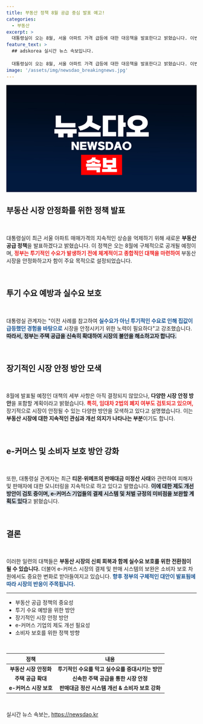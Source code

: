 ```yaml
---
title: 부동산 정책 8월 공급 중심 발표 예고!
categories:
  - 부동산
excerpt: >
  대통령실이 오는 8월, 서울 아파트 가격 급등에 대한 대응책을 발표한다고 밝혔습니다. 이번 정책은 투기 수요 차단보다 주택 공급 확대에 초점을 맞추며, 시장 안정화를 위한 종합적인 대책을 예고하고 있습니다.
feature_text: >
  ## adskorea 실시간 뉴스 속보입니다.

  대통령실이 오는 8월, 서울 아파트 가격 급등에 대한 대응책을 발표한다고 밝혔습니다. 이번 정책은 투기 수요 차단보다 주택 공급 확대에 초점을 맞추며, 시장 안정화를 위한 종합적인 대책을 예고하고 있습니다.
image: '/assets/img/newsdao_breakingnews.jpg'
---
```


<p><img src="/assets/img/newsdao_breakingnews.jpg" alt="adskorea 속보" /></p>

<h2 data-ke-size="size26">부동산 시장 안정화를 위한 정책 발표</h2>

<p data-ke-size="size16">&nbsp;</p>

<p>대통령실이 최근 서울 아파트 매매가격의 지속적인 상승을 억제하기 위해 새로운 <b>부동산 공급 정책</b>을 발표하겠다고 밝혔습니다. 이 정책은 오는 8월에 구체적으로 공개될 예정이며, <b><span style="color: #ee2323;">정부는 투기적인 수요가 발생하기 전에 체계적이고 종합적인 대책을 마련하여</span></b> 부동산 시장을 안정화하고자 함이 주요 목적으로 설정되었습니다. </p>

<p data-ke-size="size16">&nbsp;</p>

<h2 data-ke-size="size26">투기 수요 예방과 실수요 보호</h2>

<p data-ke-size="size16">&nbsp;</p>

<p>대통령실 관계자는 "이전 사례를 참고하여 <b><span style="color: #1a5490;">실수요가 아닌 투기적인 수요로 인해 집값이 급등했던 경험을 바탕으로</span></b> 시장을 안정시키기 위한 노력이 필요하다"고 강조했습니다. <b><span style="background-color: #21538527;">따라서, 정부는 주택 공급을 신속히 확대하여 시장의 불안을 해소하고자 합니다.</span></b></p>

<p data-ke-size="size16">&nbsp;</p>

<h2 data-ke-size="size26">장기적인 시장 안정 방안 모색</h2>

<p data-ke-size="size16">&nbsp;</p>

<p>8월에 발표될 예정인 대책의 세부 사항은 아직 결정되지 않았으나, <b>다양한 시장 안정 방안</b>을 포함할 계획이라고 밝혔습니다. <b><span style="color: #ee2323;">특히, 임대차 2법의 폐지 여부도 검토되고 있으며,</span></b> 장기적으로 시장이 안정될 수 있는 다양한 방안을 모색하고 있다고 설명했습니다. 이는 <b>부동산 시장에 대한 지속적인 관심과 개선 의지가 나타나는 부분</b>이기도 합니다.</p>

<p data-ke-size="size16">&nbsp;</p>

<h2 data-ke-size="size26">e-커머스 및 소비자 보호 방안 강화</h2>

<p data-ke-size="size16">&nbsp;</p>

<p>또한, 대통령실 관계자는 최근 <b>티몬·위메프의 판매대금 미정산 사태</b>와 관련하여 피해자 및 판매자에 대한 모니터링을 지속적으로 하고 있다고 말했습니다. <b><span style="background-color: #21538527;">이에 대한 제도 개선 방안이 검토 중이며, e-커머스 기업들의 결제 시스템 및 처벌 규정의 미비점을 보완할 계획도 있다</span></b>고 밝혔습니다.</p>

<p data-ke-size="size16">&nbsp;</p>

<h2 data-ke-size="size26">결론</h2>

<p data-ke-size="size16">&nbsp;</p>

<p>이러한 일련의 대책들은 <b>부동산 시장의 신뢰 회복과 함께 실수요 보호를 위한 전환점이 될 수 있습니다.</b> 더불어 e-커머스 시장의 결제 및 판매 시스템의 보완은 소비자 보호 차원에서도 중요한 변화로 받아들여지고 있습니다. <b><span style="color: #1a5490;">향후 정부의 구체적인 대안이 발표됨에 따라 시장의 반응이 주목됩니다.</span></b></p>

<hr />

<ul>
    <li>부동산 공급 정책의 중요성</li>
    <li>투기 수요 예방을 위한 방안</li>
    <li>장기적인 시장 안정 방안</li>
    <li>e-커머스 기업의 제도 개선 필요성</li>
    <li>소비자 보호를 위한 정책 방향</li>
</ul>

<p data-ke-size="size16">&nbsp;</p>

<table>
    <thead>
        <tr>
            <th style="text-align: center;">정책</th>
            <th style="text-align: center;">내용</th>
        </tr>
    </thead>
    <tbody>
        <tr>
            <td style="text-align: center; height: 17px;"><b>부동산 시장 안정화</b></td>
            <td style="text-align: center; height: 17px;"><b>투기적인 수요를 막고 실수요를 증대시키는 방안</b></td>
        </tr>
        <tr>
            <td style="text-align: center; height: 17px;"><b>주택 공급 확대</b></td>
            <td style="text-align: center; height: 17px;"><b>신속한 주택 공급을 통한 시장 안정</b></td>
        </tr>
        <tr>
            <td style="text-align: center; height: 17px;"><b>e-커머스 시장 보호</b></td>
            <td style="text-align: center; height: 17px;"><b>판매대금 정산 시스템 개선 & 소비자 보호 강화</b></td>
        </tr>
    </tbody>
</table>

<p data-ke-size="size16">&nbsp;</p>
실시간 뉴스 속보는, <a href="https://newsdao.kr" rel="dofollow">https://newsdao.kr</a>


